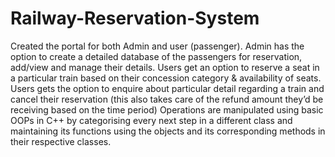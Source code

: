 # Railway-Reservation-System
Created the portal for both Admin and user (passenger). Admin has the option to create a detailed database of the passengers for reservation, add/view and manage their details. 
Users get an option to reserve a seat in a particular train based on their concession category & availability of seats.
Users gets the option to enquire about particular detail regarding a train
and cancel their reservation (this also takes care of the refund amount they’d be receiving based on the time period)
Operations are manipulated using basic OOPs in C++ by categorising every next step in a different class and maintaining its functions using the objects and its corresponding methods in their respective classes. 
